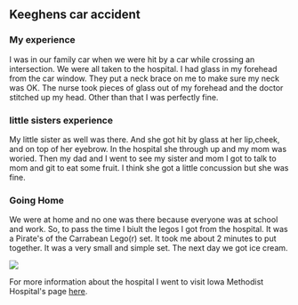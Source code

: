 ## Keeghens car accident

### My experience
  I was in our family car when we were hit by a car while crossing an intersection.  We were all taken to the hospital.  I had glass in my forehead from the car window.  They put a neck brace on me to make sure my neck was OK.  The nurse took pieces of glass out of my forehead and the doctor stitched up my head.  Other than that I was perfectly fine.

### little sisters experience
  My little sister as well was there.  And she got hit by glass at her lip,cheek, and on top of her eyebrow. In the hospital she through up and my mom was woried. Then my dad and I went to see my sister and mom I got to talk to mom and git to eat some fruit. I think she got a little concussion but she was fine.

### Going Home
  We were at home and no one was there because everyone was at school and work. So, to pass the time I biult the legos I got from the hospital. It was a Pirate's of the Carrabean Lego(r) set.  It took me about 2 minutes to put together.  It was a very small and simple set.  The next day we got ice cream.  


  <img src='http://wildhunt.org/wp-content/uploads/2016/04/maxresdefault.jpg'/>
  
  For more information about the hospital I went to visit Iowa Methodist Hospital's page <a href='https://www.unitypoint.org/desmoines/iowa-methodist-medical-center.aspx'>here</a>.
